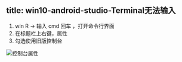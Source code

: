 title: win10-android-studio-Terminal无法输入
---
1. win R -> 输入 cmd 回车 ，打开命令行界面
2. 在标题栏上右键，属性
3. 勾选使用旧版控制台

![控制台属性](http://upload-images.jianshu.io/upload_images/1181400-c3c27b0c43937ea3.png?imageMogr2/auto-orient/strip%7CimageView2/2/w/1240)
